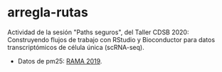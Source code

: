 # arregla-rutas

Actividad de la sesión "Paths seguros", del Taller CDSB 2020: Construyendo flujos de trabajo con RStudio y Bioconductor para datos transcriptómicos de célula única (scRNA-seq).

* Datos de pm25: [RAMA 2019](http://www.aire.cdmx.gob.mx/default.php?opc=%27aKBh%27).


